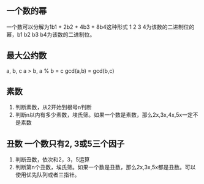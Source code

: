 ## 一个数的幂
一个数可以分解为1b1 + 2b2 + 4b3 + 8b4这种形式
1 2 3 4为该数的二进制位的幂，b1 b2 b3 b4为该数的二进制位。
## 最大公约数
 a, b, c  a > b, a % b = c gcd(a,b) = gcd(b,c)
## 素数
1. 判断素数，从2开始到根号n判断
2. 判断n以内有多少素数，埃氏筛。如果一个数是素数，那么2x,3x,4x,5x一定不是素数
## 丑数 一个数只有2, 3或5三个因子
1. 判断丑数，依次和2，3，5运算
2. 判断第n个丑数，埃氏筛。如果一个数是丑数，那么2x,3x,5x都是丑数。可以使用优先队列或者三指针。